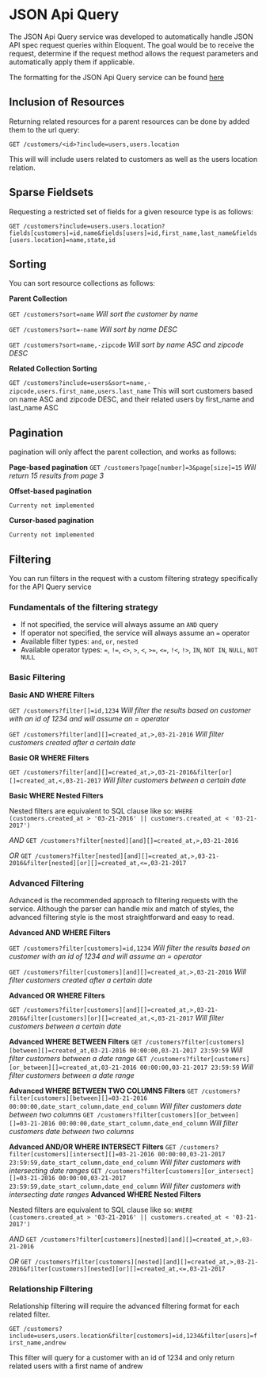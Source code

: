 # JSON Api Query

The JSON Api Query service was developed to automatically handle JSON API spec request queries within Eloquent. The goal would be to receive the request, determine if the request method allows the request parameters and automatically apply them if applicable.

The formatting for the JSON Api Query service can be found [here](http://jsonapi.org/format/)

## Inclusion of Resources

Returning related resources for a parent resources can be done by added them to the url query:

`GET /customers/<id>?include=users,users.location`

This will will include users related to customers as well as the users location relation.

## Sparse Fieldsets

Requesting a restricted set of fields for a given resource type is as follows:

`GET /customers?include=users.users.location?fields[customers]=id,name&fields[users]=id,first_name,last_name&fields[users.location]=name,state,id`

## Sorting

You can sort resource collections as follows:

**Parent Collection**

`GET /customers?sort=name` *Will sort the customer by name*

`GET /customers?sort=-name` *Will sort by name DESC*

`GET /customers?sort=name,-zipcode` *Will sort by name ASC and zipcode DESC*

**Related Collection Sorting**

`GET /customers?include=users&sort=name,-zipcode,users.first_name,users.last_name`
This will sort customers based on name ASC and zipcode DESC, and their related users by first_name and last_name ASC

## Pagination

pagination will only affect the parent collection, and works as follows:

**Page-based pagination**
`GET /customers?page[number]=3&page[size]=15` *Will return 15 results from page 3*

**Offset-based pagination**

`Currenty not implemented`

**Cursor-based pagination**

`Currenty not implemented`

## Filtering

You can run filters in the request with a custom filtering strategy specifically for the API Query service

### Fundamentals of the filtering strategy

* If not specified, the service will always assume an `AND` query
* If operator not specified, the service will always assume an `=` operator
* Available filter types: `and`, `or`, `nested`
* Available operator types: `=`, `!=`, `<>`, `>`, `<`, `>=`, `<=`, `!<`, `!>`, `IN`, `NOT IN`, `NULL`, `NOT NULL`

### Basic Filtering

**Basic AND WHERE Filters**

`GET /customers?filter[]=id,1234` *Will filter the results based on customer with an id of 1234 and will assume an = operator*

`GET /customers?filter[and][]=created_at,>,03-21-2016` *Will filter customers created after a certain date*

**Basic OR WHERE Filters**

`GET /customers?filter[and][]=created_at,>,03-21-2016&filter[or][]=created_at,<,03-21-2017` *Will filter customers between a certain date*

**Basic WHERE Nested Filters**

Nested filters are equivalent to SQL clause like so: `WHERE (customers.created_at > '03-21-2016' || customers.created_at < '03-21-2017')`

*AND* `GET /customers?filter[nested][and][]=created_at,>,03-21-2016`

*OR* `GET /customers?filter[nested][and][]=created_at,>,03-21-2016&filter[nested][or][]=created_at,<=,03-21-2017`

### Advanced Filtering

Advanced is the recommended approach to filtering requests with the service. Although the parser can handle mix and match of styles,
the advanced filtering style is the most straightforward and easy to read.

**Advanced AND WHERE Filters**

`GET /customers?filter[customers]=id,1234` *Will filter the results based on customer with an id of 1234 and will assume an = operator*

`GET /customers?filter[customers][and][]=created_at,>,03-21-2016` *Will filter customers created after a certain date*

**Advanced OR WHERE Filters**

`GET /customers?filter[customers][and][]=created_at,>,03-21-2016&filter[customers][or][]=created_at,<,03-21-2017` *Will filter customers between a certain date*

**Advanced WHERE BETWEEN Filters**
`GET /customers?filter[customers][between][]=created_at,03-21-2016 00:00:00,03-21-2017 23:59:59` *Will filter customers between a date range*
`GET /customers?filter[customers][or_between][]=created_at,03-21-2016 00:00:00,03-21-2017 23:59:59` *Will filter customers between a date range*

**Advanced WHERE BETWEEN TWO COLUMNS Filters**
`GET /customers?filter[customers][between][]=03-21-2016 00:00:00,date_start_column,date_end_column` *Will filter customers date between two columns*
`GET /customers?filter[customers][or_between][]=03-21-2016 00:00:00,date_start_column,date_end_column` *Will filter customers date between two columns*

**Advanced AND/OR WHERE INTERSECT Filters**
`GET /customers?filter[customers][intersect][]=03-21-2016 00:00:00,03-21-2017 23:59:59,date_start_column,date_end_column` *Will filter customers with intersecting date ranges*
`GET /customers?filter[customers][or_intersect][]=03-21-2016 00:00:00,03-21-2017 23:59:59,date_start_column,date_end_column` *Will filter customers with intersecting date ranges*
**Advanced WHERE Nested Filters**

Nested filters are equivalent to SQL clause like so: `WHERE (customers.created_at > '03-21-2016' || customers.created_at < '03-21-2017')`

*AND* `GET /customers?filter[customers][nested][and][]=created_at,>,03-21-2016`

*OR* `GET /customers?filter[customers][nested][and][]=created_at,>,03-21-2016&filter[customers][nested][or][]=created_at,<=,03-21-2017`

### Relationship Filtering

Relationship filtering will require the advanced filtering format for each related filter.

`GET /customers?include=users,users.location&filter[customers]=id,1234&filter[users]=first_name,andrew`

This filter will query for a customer with an id of 1234 and only return related users with a first name of andrew
